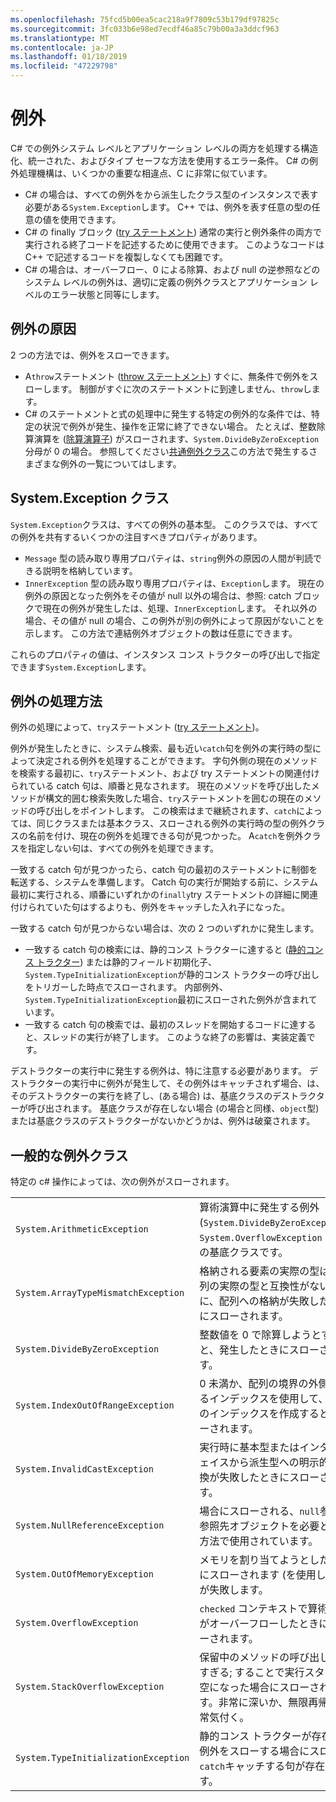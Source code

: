 ```yaml
---
ms.openlocfilehash: 75fcd5b00ea5cac218a9f7809c53b179df97825c
ms.sourcegitcommit: 3fc033b6e98ed7ecdf46a85c79b00a3a3ddcf963
ms.translationtype: MT
ms.contentlocale: ja-JP
ms.lasthandoff: 01/18/2019
ms.locfileid: "47229798"
---
```

# <a name="exceptions"></a>例外

C# での例外システム レベルとアプリケーション レベルの両方を処理する構造化、統一された、およびタイプ セーフな方法を使用するエラー条件。 C# の例外処理機構は、いくつかの重要な相違点、C に非常に似ています。

*  C# の場合は、すべての例外をから派生したクラス型のインスタンスで表す必要がある`System.Exception`します。 C++ では、例外を表す任意の型の任意の値を使用できます。
*  C# の finally ブロック ([try ステートメント](statements.md#the-try-statement)) 通常の実行と例外条件の両方で実行される終了コードを記述するために使用できます。 このようなコードは C++ で記述するコードを複製しなくても困難です。
*  C# の場合は、オーバーフロー、0 による除算、および null の逆参照などのシステム レベルの例外は、適切に定義の例外クラスとアプリケーション レベルのエラー状態と同等にします。

## <a name="causes-of-exceptions"></a>例外の原因

2 つの方法では、例外をスローできます。

*  A`throw`ステートメント ([throw ステートメント](statements.md#the-throw-statement)) すぐに、無条件で例外をスローします。 制御がすぐに次のステートメントに到達しません、`throw`します。
*  C# のステートメントと式の処理中に発生する特定の例外的な条件では、特定の状況で例外が発生、操作を正常に終了できない場合。 たとえば、整数除算演算を ([除算演算子](expressions.md#division-operator)) がスローされます、`System.DivideByZeroException`分母が 0 の場合。 参照してください[共通例外クラス](exceptions.md#common-exception-classes)この方法で発生するさまざまな例外の一覧についてはします。

## <a name="the-systemexception-class"></a>System.Exception クラス

`System.Exception`クラスは、すべての例外の基本型。 このクラスでは、すべての例外を共有するいくつかの注目すべきプロパティがあります。

*  `Message` 型の読み取り専用プロパティは、`string`例外の原因の人間が判読できる説明を格納しています。
*  `InnerException` 型の読み取り専用プロパティは、`Exception`します。 現在の例外の原因となった例外をその値が null 以外の場合は、参照: catch ブロックで現在の例外が発生したは、処理、`InnerException`します。 それ以外の場合、その値が null の場合、この例外が別の例外によって原因がないことを示します。 この方法で連結例外オブジェクトの数は任意にできます。

これらのプロパティの値は、インスタンス コンス トラクターの呼び出しで指定できます`System.Exception`します。

## <a name="how-exceptions-are-handled"></a>例外の処理方法

例外の処理によって、`try`ステートメント ([try ステートメント](statements.md#the-try-statement))。

例外が発生したときに、システム検索、最も近い`catch`句を例外の実行時の型によって決定される例外を処理することができます。 字句外側の現在のメソッドを検索する最初に、`try`ステートメント、および try ステートメントの関連付けられている catch 句は、順番と見なされます。 現在のメソッドを呼び出したメソッドが構文的囲む検索失敗した場合、`try`ステートメントを囲むの現在のメソッドの呼び出しをポイントします。 この検索はまで継続されます、`catch`によっては、同じクラスまたは基本クラス、スローされる例外の実行時の型の例外クラスの名前を付け、現在の例外を処理できる句が見つかった。 A`catch`を例外クラスを指定しない句は、すべての例外を処理できます。

一致する catch 句が見つかったら、catch 句の最初のステートメントに制御を転送する、システムを準備します。 Catch 句の実行が開始する前に、システム最初に実行される、順番にいずれかの`finally`try ステートメントの詳細に関連付けられていた句はするよりも、例外をキャッチした入れ子になった。

一致する catch 句が見つからない場合は、次の 2 つのいずれかに発生します。

*  一致する catch 句の検索には、静的コンス トラクターに達すると ([静的コンス トラクター](classes.md#static-constructors)) または静的フィールド初期化子、`System.TypeInitializationException`が静的コンス トラクターの呼び出しをトリガーした時点でスローされます。 内部例外、`System.TypeInitializationException`最初にスローされた例外が含まれています。
*  一致する catch 句の検索では、最初のスレッドを開始するコードに達すると、スレッドの実行が終了します。 このような終了の影響は、実装定義です。

デストラクターの実行中に発生する例外は、特に注意する必要があります。 デストラクターの実行中に例外が発生して、その例外はキャッチされず場合、は、そのデストラクターの実行を終了し、(ある場合) は、基底クラスのデストラクターが呼び出されます。 基底クラスが存在しない場合 (の場合と同様、`object`型) または基底クラスのデストラクターがないかどうかは、例外は破棄されます。

## <a name="common-exception-classes"></a>一般的な例外クラス

特定の c# 操作によっては、次の例外がスローされます。

|                                      |                |
|--------------------------------------|----------------|
| `System.ArithmeticException`         | 算術演算中に発生する例外 (`System.DivideByZeroException`、`System.OverflowException` など) の基底クラスです。 | 
| `System.ArrayTypeMismatchException`  | 格納される要素の実際の型は、配列の実際の型と互換性がないために、配列への格納が失敗したときにスローされます。 | 
| `System.DivideByZeroException`       | 整数値を 0 で除算しようとすると、発生したときにスローされます。 | 
| `System.IndexOutOfRangeException`    | 0 未満か、配列の境界の外側であるインデックスを使用して、配列のインデックスを作成するとスローされます。 | 
| `System.InvalidCastException`        | 実行時に基本型またはインターフェイスから派生型への明示的な変換が失敗したときにスローされます。 | 
| `System.NullReferenceException`      | 場合にスローされる、`null`参照が参照先オブジェクトを必要とする方法で使用されています。 | 
| `System.OutOfMemoryException`        | メモリを割り当てようとした場合にスローされます (を使用して`new`) が失敗します。 | 
| `System.OverflowException`           | `checked` コンテキストで算術演算がオーバーフローしたときにスローされます。 | 
| `System.StackOverflowException`      | 保留中のメソッドの呼び出しが多すぎる; することで実行スタックが空になった場合にスローされます。非常に深いか、無限再帰の通常気付く。 | 
| `System.TypeInitializationException` | 静的コンス トラクターが存在し、例外をスローする場合にスロー`catch`キャッチする句が存在します。 | 
